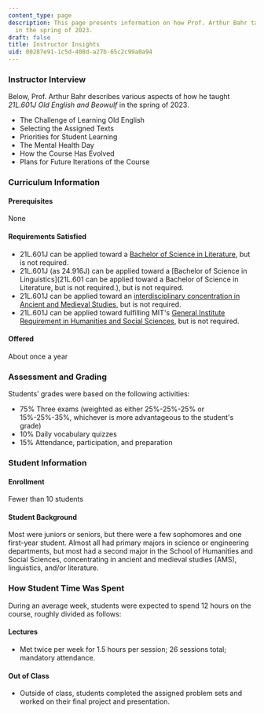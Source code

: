 ```yaml
---
content_type: page
description: This page presents information on how Prof. Arthur Bahr taught 21L.601
  in the spring of 2023.
draft: false
title: Instructor Insights
uid: 00287e91-1c5d-408d-a27b-65c2c99a0a94
---
```

### **Instructor Interview**

Below, Prof. Arthur Bahr describes various aspects of how he taught *21L.601J Old English and Beowulf* in the spring of 2023.

- The Challenge of Learning Old English
- Selecting the Assigned Texts
- Priorities for Student Learning
- The Mental Health Day
- How the Course Has Evolved
- Plans for Future Iterations of the Course

### **Curriculum Information**

#### **Prerequisites**

None

#### **Requirements Satisfied**

- 21L.601J can be applied toward a [Bachelor of Science in Literature](http://catalog.mit.edu/schools/humanities-arts-social-sciences/literature/#literature-bs-course-21-l), but is not required.
- 21L.601J (as 24.916J) can be applied toward a \[Bachelor of Science in Linguistics\](21L.601 can be applied toward a Bachelor of Science in Literature, but is not required.), but is not required.
- 21L.601J can be applied toward an [interdisciplinary concentration in Ancient and Medieval Studies](https://shass.mit.edu/undergraduate/interdisciplinary/conc/ancient-medieval), but is not required.
- 21L.601J can be applied toward fulfilling MIT's [General Institute Requirement in Humanities and Social Sciences](https://registrar.mit.edu/registration-academics/academic-requirements/hass-requirement), but is not required.

#### **Offered**

About once a year

### **Assessment and Grading**

Students’ grades were based on the following activities:

- 75% Three exams (weighted as either 25%-25%-25% or 15%-25%-35%, whichever is more advantageous to the student's grade)
- 10% Daily vocabulary quizzes
- 15% Attendance, participation, and preparation

### **Student Information**

#### **Enrollment**

Fewer than 10 students

#### **Student Background**

Most were juniors or seniors, but there were a few sophomores and one first-year student. Almost all had primary majors in science or engineering departments, but most had a second major in the School of Humanities and Social Sciences, concentrating in ancient and medieval studies (AMS), linguistics, and/or literature.

### **How Student Time Was Spent**

During an average week, students were expected to spend 12 hours on the course, roughly divided as follows:

#### **Lectures**

- Met twice per week for 1.5 hours per session; 26 sessions total; mandatory attendance.

#### **Out of Class**

- Outside of class, students completed the assigned problem sets and worked on their final project and presentation.